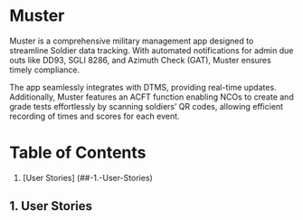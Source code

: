 # Muster

Muster is a comprehensive military management app designed to streamline Soldier data tracking. With automated notifications for admin due outs like DD93, SGLI 8286, and Azimuth Check (GAT), Muster ensures timely compliance. 

The app seamlessly integrates with DTMS, providing real-time updates. Additionally, Muster features an ACFT function enabling NCOs to create and grade tests effortlessly by scanning soldiers’ QR codes, allowing efficient recording of times and scores for each event.


# Table of Contents

 1. [User Stories] (##-1.-User-Stories)


## 1. User Stories  